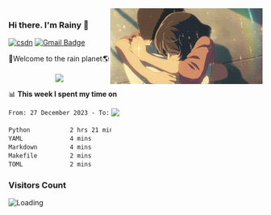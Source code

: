 <img  align='right' height="150" src="https://github.com/LikeRainDay/LikeRainDay/blob/master/pic/img_rain_1.gif?raw=true">



### Hi there. I'm Rainy :lemon:

[![csdn](https://img.shields.io/badge/-csdn-c14438?style=flat-square&logo=c&logoColor=white)](https://blog.csdn.net/qq_15807167)
[![Gmail Badge](https://img.shields.io/badge/-gmail-c14438?style=flat-square&logo=Gmail&logoColor=white&link=mailto:houshuai0816@gmail.com)](mailto:houshuai0816@gmail.com)

🚀Welcome to the rain planet🌎

<center>
<img align='center'  src="https://source.unsplash.com/user/rainyhehe/likes">
</center>

📊 **This week I spent my time on**

<img align='right'   width="300" src="https://github-readme-stats.vercel.app/api?username=LikeRainDay&show_icons=true&title_color=fff&icon_color=79ff97&text_color=9f9f9f&bg_color=151515&count_private=true">

<!--START_SECTION:waka-->

```txt
From: 27 December 2023 - To: 03 January 2024

Python           2 hrs 21 mins   ██████████████████████▒░░   89.61 %
YAML             4 mins          ▓░░░░░░░░░░░░░░░░░░░░░░░░   03.09 %
Markdown         4 mins          ▓░░░░░░░░░░░░░░░░░░░░░░░░   02.71 %
Makefile         2 mins          ▒░░░░░░░░░░░░░░░░░░░░░░░░   01.72 %
TOML             2 mins          ▒░░░░░░░░░░░░░░░░░░░░░░░░   01.39 %
```

<!--END_SECTION:waka-->

### Visitors Count
<img align="left" src = "https://profile-counter.glitch.me/LikeRainDay/count.svg" alt ="Loading">
